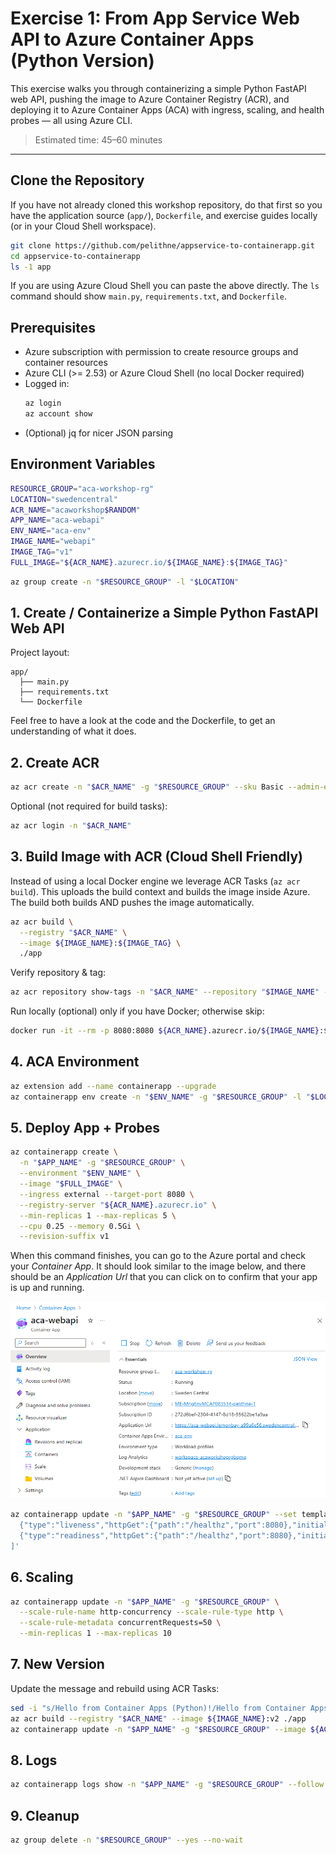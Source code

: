# Exercise 1: From App Service Web API to Azure Container Apps (Python Version)

This exercise walks you through containerizing a simple Python FastAPI web API, pushing the image to Azure Container Registry (ACR), and deploying it to Azure Container Apps (ACA) with ingress, scaling, and health probes — all using Azure CLI.

> Estimated time: 45–60 minutes

---

## Clone the Repository

If you have not already cloned this workshop repository, do that first so you have the application source (`app/`), `Dockerfile`, and exercise guides locally (or in your Cloud Shell workspace).

```bash
git clone https://github.com/pelithne/appservice-to-containerapp.git
cd appservice-to-containerapp
ls -1 app
```

If you are using Azure Cloud Shell you can paste the above directly. The `ls` command should show `main.py`, `requirements.txt`, and `Dockerfile`.

## Prerequisites

- Azure subscription with permission to create resource groups and container resources
- Azure CLI (>= 2.53) or Azure Cloud Shell (no local Docker required)
- Logged in:
  ```bash
  az login
  az account show
  ```
- (Optional) jq for nicer JSON parsing

## Environment Variables
```bash
RESOURCE_GROUP="aca-workshop-rg"
LOCATION="swedencentral"
ACR_NAME="acaworkshop$RANDOM"
APP_NAME="aca-webapi"
ENV_NAME="aca-env"
IMAGE_NAME="webapi"
IMAGE_TAG="v1"
FULL_IMAGE="${ACR_NAME}.azurecr.io/${IMAGE_NAME}:${IMAGE_TAG}"
```
```bash
az group create -n "$RESOURCE_GROUP" -l "$LOCATION"
```

## 1. Create / Containerize a Simple Python FastAPI Web API
Project layout:
```
app/
  ├── main.py
  ├── requirements.txt
  └── Dockerfile
```

Feel free to have a look at the code and the Dockerfile, to get an understanding of what it does. 


## 2. Create ACR
```bash
az acr create -n "$ACR_NAME" -g "$RESOURCE_GROUP" --sku Basic --admin-enabled false
```
Optional (not required for build tasks):
```bash
az acr login -n "$ACR_NAME"
```
## 3. Build Image with ACR (Cloud Shell Friendly)
Instead of using a local Docker engine we leverage ACR Tasks (`az acr build`). This uploads the build context and builds the image inside Azure. The build both builds AND pushes the image automatically.

```bash
az acr build \
  --registry "$ACR_NAME" \
  --image ${IMAGE_NAME}:${IMAGE_TAG} \
  ./app
```

Verify repository & tag:
```bash
az acr repository show-tags -n "$ACR_NAME" --repository "$IMAGE_NAME" -o table
```
Run locally (optional) only if you have Docker; otherwise skip:
```bash
docker run -it --rm -p 8080:8080 ${ACR_NAME}.azurecr.io/${IMAGE_NAME}:${IMAGE_TAG}
```
## 4. ACA Environment
```bash
az extension add --name containerapp --upgrade
az containerapp env create -n "$ENV_NAME" -g "$RESOURCE_GROUP" -l "$LOCATION"
```
## 5. Deploy App + Probes
```bash
az containerapp create \
  -n "$APP_NAME" -g "$RESOURCE_GROUP" \
  --environment "$ENV_NAME" \
  --image "$FULL_IMAGE" \
  --ingress external --target-port 8080 \
  --registry-server "${ACR_NAME}.azurecr.io" \
  --min-replicas 1 --max-replicas 5 \
  --cpu 0.25 --memory 0.5Gi \
  --revision-suffix v1
```

When this command finishes, you can go to the Azure portal and check your *Container App*. It should look similar to the image below, and there should be an *Application Url* that you can click on to confirm that your app is up and running.

![Image of Azure Portal](./images/web-api.png)




```bash
az containerapp update -n "$APP_NAME" -g "$RESOURCE_GROUP" --set template.containers[0].probes='[
  {"type":"liveness","httpGet":{"path":"/healthz","port":8080},"initialDelaySeconds":5,"periodSeconds":10},
  {"type":"readiness","httpGet":{"path":"/healthz","port":8080},"initialDelaySeconds":2,"periodSeconds":5}
]'
```
## 6. Scaling
```bash
az containerapp update -n "$APP_NAME" -g "$RESOURCE_GROUP" \
  --scale-rule-name http-concurrency --scale-rule-type http \
  --scale-rule-metadata concurrentRequests=50 \
  --min-replicas 1 --max-replicas 10
```
## 7. New Version
Update the message and rebuild using ACR Tasks:
```bash
sed -i "s/Hello from Container Apps (Python)!/Hello from Container Apps (Python) v2!/" app/main.py
az acr build --registry "$ACR_NAME" --image ${IMAGE_NAME}:v2 ./app
az containerapp update -n "$APP_NAME" -g "$RESOURCE_GROUP" --image ${ACR_NAME}.azurecr.io/${IMAGE_NAME}:v2 --revision-suffix v2
```
## 8. Logs
```bash
az containerapp logs show -n "$APP_NAME" -g "$RESOURCE_GROUP" --follow
```
## 9. Cleanup
```bash
az group delete -n "$RESOURCE_GROUP" --yes --no-wait
```
<!-- END ORIGINAL CONTENT -->
